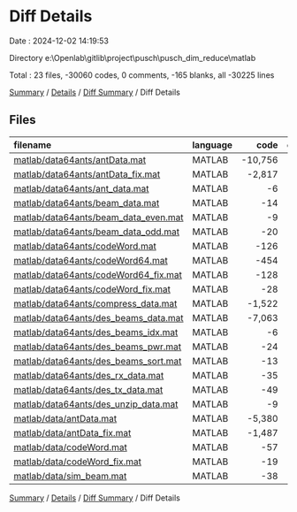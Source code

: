 # Diff Details

Date : 2024-12-02 14:19:53

Directory e:\\Openlab\\gitlib\\project\\pusch\\pusch_dim_reduce\\matlab

Total : 23 files,  -30060 codes, 0 comments, -165 blanks, all -30225 lines

[Summary](results.md) / [Details](details.md) / [Diff Summary](diff.md) / Diff Details

## Files
| filename | language | code | comment | blank | total |
| :--- | :--- | ---: | ---: | ---: | ---: |
| [matlab/data64ants/antData.mat](/matlab/data64ants/antData.mat) | MATLAB | -10,756 | 0 | -70 | -10,826 |
| [matlab/data64ants/antData_fix.mat](/matlab/data64ants/antData_fix.mat) | MATLAB | -2,817 | 0 | -18 | -2,835 |
| [matlab/data64ants/ant_data.mat](/matlab/data64ants/ant_data.mat) | MATLAB | -6 | 0 | 0 | -6 |
| [matlab/data64ants/beam_data.mat](/matlab/data64ants/beam_data.mat) | MATLAB | -14 | 0 | 0 | -14 |
| [matlab/data64ants/beam_data_even.mat](/matlab/data64ants/beam_data_even.mat) | MATLAB | -9 | 0 | 0 | -9 |
| [matlab/data64ants/beam_data_odd.mat](/matlab/data64ants/beam_data_odd.mat) | MATLAB | -20 | 0 | 0 | -20 |
| [matlab/data64ants/codeWord.mat](/matlab/data64ants/codeWord.mat) | MATLAB | -126 | 0 | -1 | -127 |
| [matlab/data64ants/codeWord64.mat](/matlab/data64ants/codeWord64.mat) | MATLAB | -454 | 0 | -1 | -455 |
| [matlab/data64ants/codeWord64_fix.mat](/matlab/data64ants/codeWord64_fix.mat) | MATLAB | -128 | 0 | 0 | -128 |
| [matlab/data64ants/codeWord_fix.mat](/matlab/data64ants/codeWord_fix.mat) | MATLAB | -28 | 0 | 0 | -28 |
| [matlab/data64ants/compress_data.mat](/matlab/data64ants/compress_data.mat) | MATLAB | -1,522 | 0 | -4 | -1,526 |
| [matlab/data64ants/des_beams_data.mat](/matlab/data64ants/des_beams_data.mat) | MATLAB | -7,063 | 0 | -16 | -7,079 |
| [matlab/data64ants/des_beams_idx.mat](/matlab/data64ants/des_beams_idx.mat) | MATLAB | -6 | 0 | 0 | -6 |
| [matlab/data64ants/des_beams_pwr.mat](/matlab/data64ants/des_beams_pwr.mat) | MATLAB | -24 | 0 | 0 | -24 |
| [matlab/data64ants/des_beams_sort.mat](/matlab/data64ants/des_beams_sort.mat) | MATLAB | -13 | 0 | 0 | -13 |
| [matlab/data64ants/des_rx_data.mat](/matlab/data64ants/des_rx_data.mat) | MATLAB | -35 | 0 | -3 | -38 |
| [matlab/data64ants/des_tx_data.mat](/matlab/data64ants/des_tx_data.mat) | MATLAB | -49 | 0 | 0 | -49 |
| [matlab/data64ants/des_unzip_data.mat](/matlab/data64ants/des_unzip_data.mat) | MATLAB | -9 | 0 | 0 | -9 |
| [matlab/data/antData.mat](/matlab/data/antData.mat) | MATLAB | -5,380 | 0 | -43 | -5,423 |
| [matlab/data/antData_fix.mat](/matlab/data/antData_fix.mat) | MATLAB | -1,487 | 0 | -9 | -1,496 |
| [matlab/data/codeWord.mat](/matlab/data/codeWord.mat) | MATLAB | -57 | 0 | 0 | -57 |
| [matlab/data/codeWord_fix.mat](/matlab/data/codeWord_fix.mat) | MATLAB | -19 | 0 | 0 | -19 |
| [matlab/data/sim_beam.mat](/matlab/data/sim_beam.mat) | MATLAB | -38 | 0 | 0 | -38 |

[Summary](results.md) / [Details](details.md) / [Diff Summary](diff.md) / Diff Details